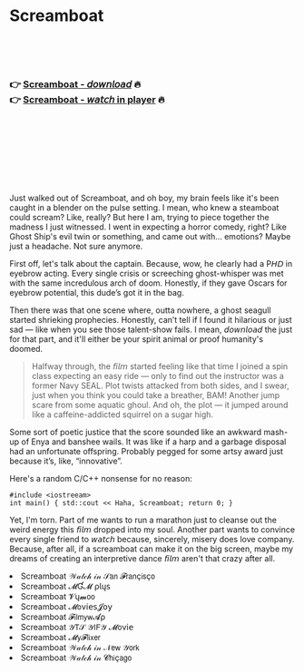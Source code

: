 <h1>Screamboat</h1>

<br><br><br>

<h3>👉 <a href="https://Dans-caumathicde1973.github.io/vomruiztzu/">Screamboat - 𝘥𝘰𝘸𝘯𝘭𝘰𝘢𝘥</a> 🔥<br>
👉 <a href="https://Dans-caumathicde1973.github.io/vomruiztzu/">Screamboat - 𝘸𝘢𝘵𝘤𝘩 in player</a> 🔥
</h3>



<br><br><br><br><br><br><br>


Just walked out of Screamboat, and oh boy, my brain feels like it's been caught in a blender on the pulse setting. I mean, who knew a steamboat could scream? Like, really? But here I am, trying to piece together the madness I just witnessed. I went in expecting a horror comedy, right? Like Ghost Ship's evil twin or something, and came out with... emotions? Maybe just a headache. Not sure anymore.

First off, let's talk about the captain. Because, wow, he clearly had a P𝘏𝘋 in eyebrow acting. Every single crisis or screeching ghost-whisper was met with the same incredulous arch of doom. Honestly, if they gave Oscars for eyebrow potential, this dude’s got it in the bag. 

Then there was that one scene where, outta nowhere, a ghost seagull started shrieking prophecies. Honestly, can’t tell if I found it hilarious or just sad — like when you see those talent-show fails. I mean, 𝘥𝘰𝘸𝘯𝘭𝘰𝘢𝘥 the   just for that part, and it'll either be your spirit animal or proof humanity's doomed.

> Halfway through, the 𝘧𝘪𝘭𝘮 started feeling like that time I joined a spin class expecting an easy ride — only to find out the instructor was a former Navy SEAL. Plot twists attacked from both sides, and I swear, just when you think you could take a breather, BAM! Another jump scare from some aquatic ghoul. And oh, the plot — it jumped around like a caffeine-addicted squirrel on a sugar high.

Some sort of poetic justice that the score sounded like an awkward mash-up of Enya and banshee wails. It was like if a harp and a garbage disposal had an unfortunate offspring. Probably pegged for some artsy award just because it’s, like, “innovative”.

Here's a random C/C++ nonsense for no reason: 
```
#include <iostreeam>
int main() { std::cout << Haha, Screamboat; return 0; }
```

Yet, I'm torn. Part of me wants to run a marathon just to cleanse out the weird energy this 𝘧𝘪𝘭𝘮 dropped into my soul. Another part wants to convince every single friend to 𝘸𝘢𝘵𝘤𝘩 because, sincerely, misery does love company. Because, after all, if a screamboat can make it on the big screen, maybe my dreams of creating an interpretive dance 𝘧𝘪𝘭𝘮 aren't that crazy after all.

<li>Screamboat 𝒲𝒶𝓉𝒸𝒽 𝒾𝓃 𝒮𝖺𝗇 𝓕𝗋𝖺𝗇ç𝗂𝗌ç𝗈</li>
<li>Screamboat 𝓜Ɠ𝓜 ρ𝗅ų𝗌</li>
<li>Screamboat 𝓥ų𝓶𝗈𝗈</li>
<li>Screamboat 𝓜𝗈ν𝗂𝖾𝗌𝓙𝗈𝗒</li>
<li>Screamboat 𝓕𝗂𝗅𝗆𝗒𝗐𝓐ρ</li>
<li>Screamboat 𝒴𝖳𝒮 𝒴𝖨𝖥𝒴 𝓜𝗈ν𝗂𝖾</li>
<li>Screamboat 𝓜𝗒𝓕𝗅𝗂𝗑𝖾𝗋</li>
<li>Screamboat 𝒲𝒶𝓉𝒸𝒽 𝒾𝓃 𝒩𝖾𝗐 𝒴𝗈𝗋𝗄</li>
<li>Screamboat 𝒲𝒶𝓉𝒸𝒽 𝒾𝓃 𝓒𝗁𝗂ç𝖺𝗀𝗈</li>
